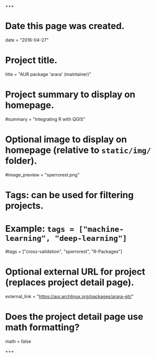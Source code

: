 +++
# Date this page was created.
date = "2016-04-27"

# Project title.
title = "AUR package 'arara' (maintainer)"

# Project summary to display on homepage.
#summary = "Integrating R with QGIS"

# Optional image to display on homepage (relative to `static/img/` folder).
#image_preview = "sperrorest.png"

# Tags: can be used for filtering projects.
# Example: `tags = ["machine-learning", "deep-learning"]`
#tags = ["cross-validation", "sperrorest", "R-Packages"]

# Optional external URL for project (replaces project detail page).
external_link = "https://aur.archlinux.org/packages/arara-git/"

# Does the project detail page use math formatting?
math = false

+++




